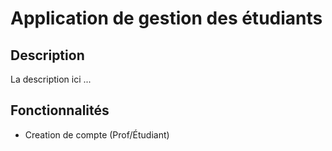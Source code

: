 # Application de gestion des étudiants

## Description

La description ici ...

## Fonctionnalités

- Creation de compte (Prof/Étudiant)